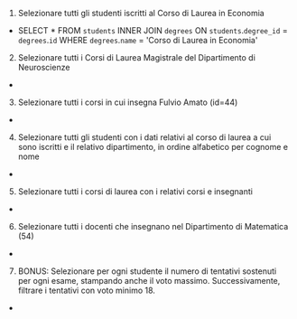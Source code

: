 1. Selezionare tutti gli studenti iscritti al Corso di Laurea in Economia
- SELECT * FROM `students` INNER JOIN `degrees` ON `students`.`degree_id` = `degrees`.`id` WHERE `degrees`.`name` = 'Corso di Laurea in Economia'

2. Selezionare tutti i Corsi di Laurea Magistrale del Dipartimento di Neuroscienze
-

3. Selezionare tutti i corsi in cui insegna Fulvio Amato (id=44)
-

4. Selezionare tutti gli studenti con i dati relativi al corso di laurea a cui sono iscritti e il relativo dipartimento, in ordine alfabetico per cognome e nome
-

5. Selezionare tutti i corsi di laurea con i relativi corsi e insegnanti
-

6. Selezionare tutti i docenti che insegnano nel Dipartimento di Matematica (54)
-

7. BONUS: Selezionare per ogni studente il numero di tentativi sostenuti per ogni esame, stampando anche il voto massimo. Successivamente, filtrare i tentativi con voto minimo 18.
-